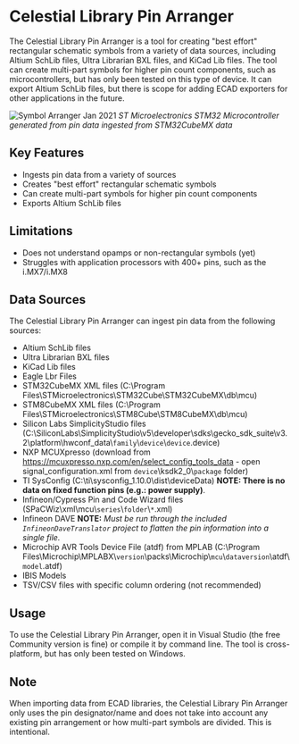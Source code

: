 
# Celestial Library Pin Arranger

The Celestial Library Pin Arranger is a tool for creating "best effort" rectangular schematic symbols from a variety of data sources, including Altium SchLib files, Ultra Librarian BXL files, and KiCad Lib files. The tool can create multi-part symbols for higher pin count components, such as microcontrollers, but has only been tested on this type of device. It can export Altium SchLib files, but there is scope for adding ECAD exporters for other applications in the future.

![Symbol Arranger Jan 2021](https://github.com/issus/CelestialPinArranger/blob/main/github-img/pinarranger_02jan2021.jpg?raw=true) _ST Microelectronics STM32 Microcontroller generated from pin data ingested from STM32CubeMX data_

## Key Features

-   Ingests pin data from a variety of sources
-   Creates "best effort" rectangular schematic symbols
-   Can create multi-part symbols for higher pin count components
-   Exports Altium SchLib files

## Limitations

-   Does not understand opamps or non-rectangular symbols (yet)
-   Struggles with application processors with 400+ pins, such as the i.MX7/i.MX8

## Data Sources

The Celestial Library Pin Arranger can ingest pin data from the following sources:

- Altium SchLib files
- Ultra Librarian BXL files
- KiCad Lib files
- Eagle Lbr Files
- STM32CubeMX XML files (C:\Program Files\STMicroelectronics\STM32Cube\STM32CubeMX\db\mcu)
- STM8CubeMX XML files (C:\Program Files\STMicroelectronics\STM8Cube\STM8CubeMX\db\mcu)
- Silicon Labs SimplicityStudio files (C:\SiliconLabs\SimplicityStudio\v5\developer\sdks\gecko_sdk_suite\v3.2\platform\hwconf_data\\`family`\\`device`\\`device`.device)
- NXP MCUXpresso (download from https://mcuxpresso.nxp.com/en/select_config_tools_data - open signal_configuration.xml from `device`\ksdk2_0\\`package` folder)
- TI SysConfig (C:\ti\sysconfig_1.10.0\dist\deviceData) **NOTE: There is no data on fixed function pins (e.g.: power supply)**.
- Infineon/Cypress Pin and Code Wizard files (SPaCWiz\\xml\\mcu\\`series`\\`folder`\\`*`.xml)
- Infineon DAVE **NOTE:** *Must be run through the included `InfineonDaveTranslator` project to flatten the pin information into a single file.*
- Microchip AVR Tools Device File (atdf) from MPLAB (C:\Program Files\Microchip\MPLABX\\`version`\packs\Microchip\\`mcu`\\`dataversion`\atdf\\`model`.atdf)
- IBIS Models
-   TSV/CSV files with specific column ordering (not recommended)

## Usage

To use the Celestial Library Pin Arranger, open it in Visual Studio (the free Community version is fine) or compile it by command line. The tool is cross-platform, but has only been tested on Windows.

## Note

When importing data from ECAD libraries, the Celestial Library Pin Arranger only uses the pin designator/name and does not take into account any existing pin arrangement or how multi-part symbols are divided. This is intentional.

